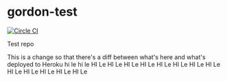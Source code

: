 gordon-test
===========

[![Circle CI](https://circleci.com/gh/gordonsyme/gordon-test/tree/master.svg?style=shield&circle-token=6f23ecd41155855a3a1b8fc1c4eeabe9f7d6e42a)](https://circleci.com/gh/gordonsyme/gordon-test/tree/master)

Test repo

This is a change so that there's a diff between what's here and what's deployed to Heroku
hi le
hi le
HI Le
HI Le
HI Le
HI Le
HI Le
HI Le
HI Le
HI Le
HI Le
HI Le
HI Le
HI Le
HI Le
